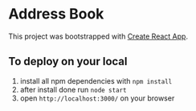 # Address Book

This project was bootstrapped with [Create React App](https://github.com/facebook/create-react-app).

## To deploy on your local

1. install all npm dependencies with `npm install`
2. after install done run `node start`
3. open `http://localhost:3000/` on your browser
